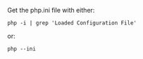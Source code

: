 Get the php.ini file with either:
```
php -i | grep 'Loaded Configuration File'
```
or:
```
php --ini
```
